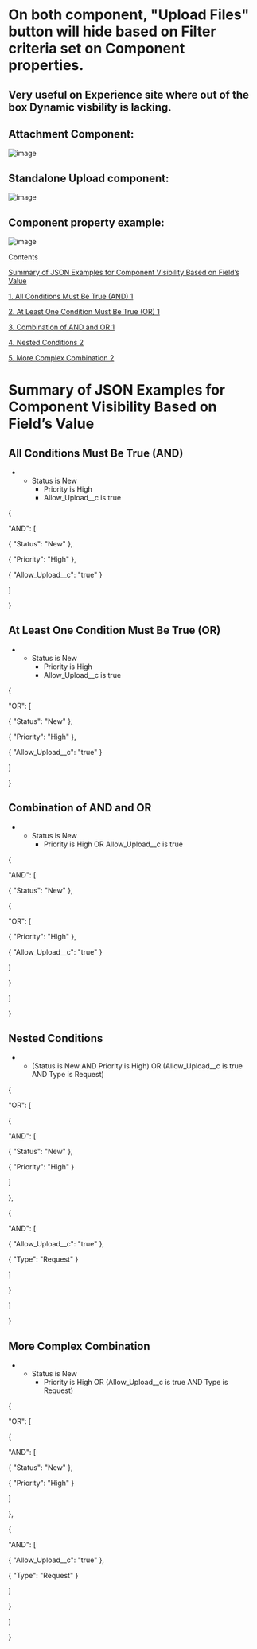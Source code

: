 # On both component, "Upload Files" button will hide based on Filter criteria set on Component properties.
## Very useful on Experience site where out of the box Dynamic visbility is lacking.


## Attachment Component:

![image](https://github.com/user-attachments/assets/e04d9950-cc6e-4316-935a-5d6b6f89a752)


## Standalone Upload component:


![image](https://github.com/user-attachments/assets/6f552b13-c69c-4b4c-8a86-7f1b2d975bea)


## Component property example:


![image](https://github.com/user-attachments/assets/2a276514-392f-429c-8ad1-699a195f1262)



Contents

[Summary of JSON Examples for Component Visibility Based on Field’s Value](#Summary-of-JSON-Examples-for-Component-Visibility-Based-on-Field’s-Value)

[1\. All Conditions Must Be True (AND) 1](#All-Conditions-Must-Be-True-(AND))

[2\. At Least One Condition Must Be True (OR) 1](#_Toc172675987)

[3\. Combination of AND and OR 1](#_Toc172675988)

[4\. Nested Conditions 2](#_Toc172675989)

[5\. More Complex Combination 2](#_Toc172675990)

# Summary of JSON Examples for Component Visibility Based on Field’s Value

## All Conditions Must Be True (AND)

- - Status is New
    - Priority is High
    - Allow_Upload_\_c is true

{

"AND": \[

{ "Status": "New" },

{ "Priority": "High" },

{ "Allow_Upload_\_c": "true" }

\]

}

## At Least One Condition Must Be True (OR)

- - Status is New
    - Priority is High
    - Allow_Upload_\_c is true

{

"OR": \[

{ "Status": "New" },

{ "Priority": "High" },

{ "Allow_Upload_\_c": "true" }

\]

}

## Combination of AND and OR

- - Status is New
    - Priority is High OR Allow_Upload_\_c is true

{

"AND": \[

{ "Status": "New" },

{

"OR": \[

{ "Priority": "High" },

{ "Allow_Upload_\_c": "true" }

\]

}

\]

}

## Nested Conditions

- - (Status is New AND Priority is High) OR (Allow_Upload_\_c is true AND Type is Request)

{

"OR": \[

{

"AND": \[

{ "Status": "New" },

{ "Priority": "High" }

\]

},

{

"AND": \[

{ "Allow_Upload_\_c": "true" },

{ "Type": "Request" }

\]

}

\]

}

## More Complex Combination

- - Status is New
    - Priority is High OR (Allow_Upload_\_c is true AND Type is Request)

{

"OR": \[

{

"AND": \[

{ "Status": "New" },

{ "Priority": "High" }

\]

},

{

"AND": \[

{ "Allow_Upload_\_c": "true" },

{ "Type": "Request" }

\]

}

\]

}
